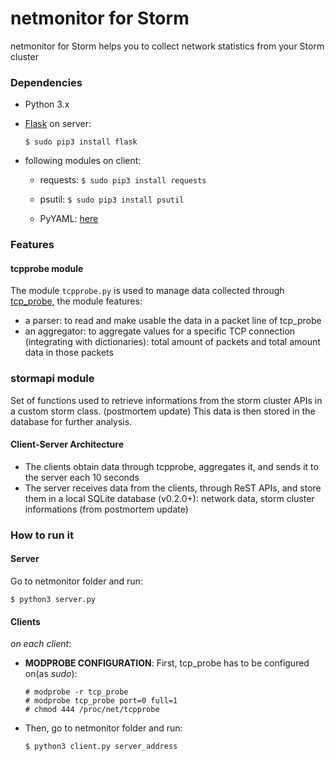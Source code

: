 # netmonitor for Storm #

netmonitor for Storm helps you to collect network statistics from your Storm cluster

### Dependencies ###

* Python 3.x
* [Flask](http://flask.pocoo.org/) on server:
 
     ```
     $ sudo pip3 install flask
     ```

* following modules on client:
  
    * requests: `$ sudo pip3 install requests`
    
    * psutil: `$ sudo pip3 install psutil`
  
    * PyYAML: [here](https://github.com/yaml/pyyaml)

### Features ###

#### tcpprobe module ####

The module `tcpprobe.py` is used to manage data collected through [tcp_probe](https://wiki.linuxfoundation.org/networking/tcpprobe), the module features:

- a parser: to read and make usable the data in a packet line of tcp_probe
- an aggregator: to aggregate values for a specific TCP connection (integrating with dictionaries): total amount of packets and total amount data in those packets

### stormapi module ###

Set of functions used to retrieve informations from the storm cluster APIs in a custom storm class. 
(postmortem update) This data is then stored in the database for further analysis.

#### Client-Server Architecture ####

* The clients obtain data through tcpprobe, aggregates it, and sends it to the server each 10 seconds
* The server receives data from the clients, through ReST APIs, and store them in a local SQLite database (v0.2.0+): network data, storm cluster informations (from postmortem update)

### How to run it ###

#### Server ####
Go to netmonitor folder and run:

```
$ python3 server.py
```

#### Clients ####

_on each client_:

* **MODPROBE CONFIGURATION**: First, tcp_probe has to be configured on(as *_sudo_*):
    
    ```
    # modprobe -r tcp_probe
    # modprobe tcp_probe port=0 full=1
    # chmod 444 /proc/net/tcpprobe
    ```

* Then, go to netmonitor folder and run:
    
    ```
    $ python3 client.py server_address
    ```